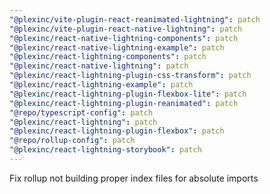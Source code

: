 ```yaml
---
"@plexinc/vite-plugin-react-reanimated-lightning": patch
"@plexinc/vite-plugin-react-native-lightning": patch
"@plexinc/react-native-lightning-components": patch
"@plexinc/react-native-lightning-example": patch
"@plexinc/react-lightning-components": patch
"@plexinc/react-native-lightning": patch
"@plexinc/react-lightning-plugin-css-transform": patch
"@plexinc/react-lightning-example": patch
"@plexinc/react-lightning-plugin-flexbox-lite": patch
"@plexinc/react-lightning-plugin-reanimated": patch
"@repo/typescript-config": patch
"@plexinc/react-lightning": patch
"@plexinc/react-lightning-plugin-flexbox": patch
"@repo/rollup-config": patch
"@plexinc/react-lightning-storybook": patch
---
```


Fix rollup not building proper index files for absolute imports
